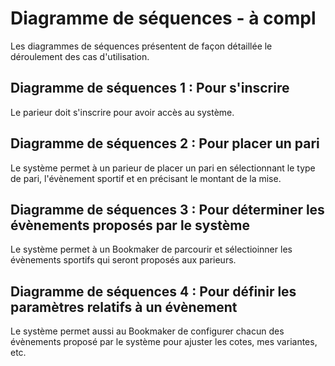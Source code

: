 # Diagramme de séquences - à compl

Les diagrammes de séquences présentent de façon détaillée le déroulement des cas d'utilisation.

## Diagramme de séquences 1 : Pour s'inscrire
Le parieur doit s'inscrire pour avoir accès au système.

## Diagramme de séquences 2 : Pour placer un pari
Le système permet à un parieur de placer un pari en sélectionnant le type de pari, l'évènement sportif et en précisant le montant de la mise.

## Diagramme de séquences 3 : Pour déterminer les évènements proposés par le système
Le système permet à un Bookmaker de parcourir et sélectioinner les évènements sportifs qui seront proposés aux parieurs.

## Diagramme de séquences 4 : Pour définir les paramètres relatifs à un évènement
Le système permet aussi au Bookmaker de configurer chacun des évènements proposé par le système pour ajuster les cotes, mes variantes, etc.
